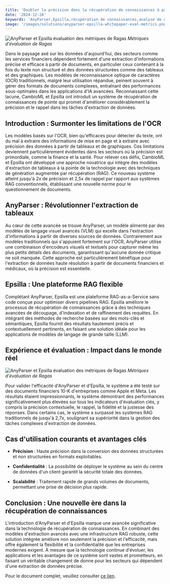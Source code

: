 ```yaml
---
title: 'Doubler la précision dans la récupération de connaissances à partir de graphiques et de tableaux'
date: '2024-12-28'
keywords: 'AnyParser,Epsilla,récupération de connaissances,analyse de documents,RAG,documents financiers,extraction de tableaux,extraction de graphiques,modèles de langage visuel,précision'
image: '/images/solutions/anyparser-epsilla-whitepaper-eval-metrics.png'
---
```


![AnyParser et Epsilla évaluation des métriques de Ragas](/images/solutions/anyparser-epsilla-whitepaper-eval-metrics.png)
_Métriques d'évaluation de Ragas_

Dans le paysage axé sur les données d'aujourd'hui, des secteurs comme les services financiers dépendent fortement d'une extraction d'informations précise et efficace à partir de documents, en particulier ceux contenant à la fois du texte non structuré et des données structurées comme des tableaux et des graphiques. Les modèles de reconnaissance optique de caractères (OCR) traditionnels, malgré leur utilisation répandue, peinent souvent à gérer des formats de documents complexes, entraînant des performances sous-optimales dans les applications d'IA avancées. Reconnaissant cette lacune, CambioML et Epsilla ont introduit un système de récupération de connaissances de pointe qui promet d'améliorer considérablement la précision et le rappel dans les tâches d'extraction de données.

## Introduction : Surmonter les limitations de l'OCR

Les modèles basés sur l'OCR, bien qu'efficaces pour détecter du texte, ont du mal à extraire des informations de mise en page et à extraire avec précision des données à partir de tableaux et de graphiques. Ces limitations deviennent particulièrement évidentes dans les secteurs où la précision est primordiale, comme la finance et la santé. Pour relever ces défis, CambioML et Epsilla ont développé une approche novatrice qui intègre des modèles d'extraction de tableaux à la pointe de la technologie avec des techniques de génération augmentée par récupération (RAG). Ce nouveau système atteint jusqu'à 2x de précision et 2,5x de rappel par rapport aux systèmes RAG conventionnels, établissant une nouvelle norme pour le questionnement de documents.

## AnyParser : Révolutionner l'extraction de tableaux

Au cœur de cette avancée se trouve AnyParser, un modèle alimenté par des modèles de langage visuel avancés (VLM) qui excelle dans l'extraction d'informations à partir de diverses sources de données. Contrairement aux modèles traditionnels qui s'appuient fortement sur l'OCR, AnyParser utilise une combinaison d'encodeurs visuels et textuels pour capturer même les plus petits détails des documents, garantissant qu'aucune donnée critique ne soit manquée. Cette approche est particulièrement bénéfique pour l'extraction de données haute résolution à partir de documents financiers et médicaux, où la précision est essentielle.

## Epsilla : Une plateforme RAG flexible

Complétant AnyParser, Epsilla est une plateforme RAG-as-a-Service sans code conçue pour optimiser divers pipelines RAG. Epsilla améliore le processus de récupération de connaissances grâce à des techniques avancées de découpage, d'indexation et de raffinement des requêtes. En intégrant des méthodes de recherche basées sur des mots-clés et sémantiques, Epsilla fournit des résultats hautement précis et contextuellement pertinents, en faisant une solution idéale pour les applications de modèles de langage de grande taille (LLM).

## Expérience et évaluation : Impact dans le monde réel

![AnyParser et Epsilla évaluation des métriques de Ragas](/images/solutions/anyparser-epsilla-whitepaper-eval-metrics.png)
_Métriques d'évaluation de Ragas_

Pour valider l'efficacité d'AnyParser et d'Epsilla, le système a été testé sur des documents financiers 10-K d'entreprises comme Apple et Meta. Les résultats étaient impressionnants, le système démontrant des performances significativement plus élevées sur tous les indicateurs d'évaluation clés, y compris la précision contextuelle, le rappel, la fidélité et la justesse des réponses. Dans certains cas, le système a surpassé les systèmes RAG traditionnels de jusqu'à 2,7x, soulignant sa supériorité dans la gestion des tâches complexes d'extraction de données.

## Cas d'utilisation courants et avantages clés

- **Précision** : Haute précision dans la conversion des données structurées et non structurées en formats exploitables.

- **Confidentialité** : La possibilité de déployer le système au sein du centre de données d'un client garantit la sécurité totale des données.

- **Scalabilité** : Traitement rapide de grands volumes de documents, permettant une prise de décision plus rapide.

## Conclusion : Une nouvelle ère dans la récupération de connaissances

L'introduction d'AnyParser et d'Epsilla marque une avancée significative dans la technologie de récupération de connaissances. En combinant des modèles d'extraction avancés avec une infrastructure RAG robuste, cette solution intégrée améliore non seulement la précision et l'efficacité, mais offre également la flexibilité et la confidentialité que les entreprises modernes exigent. À mesure que la technologie continue d'évoluer, les applications et les avantages de ce système sont vastes et prometteurs, en faisant un véritable changement de donne pour les secteurs qui dépendent d'une extraction de données précise.

Pour le document complet, veuillez consulter [ce lien](https://www.cambioml.com/research/AnyParser_Epsilla_Whitepaper.pdf).
